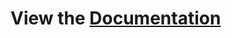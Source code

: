 # View the [Documentation](https://xilinx.github.io/Embedded-Design-Tutorials/docs/2023.1/build/html/index.html)
